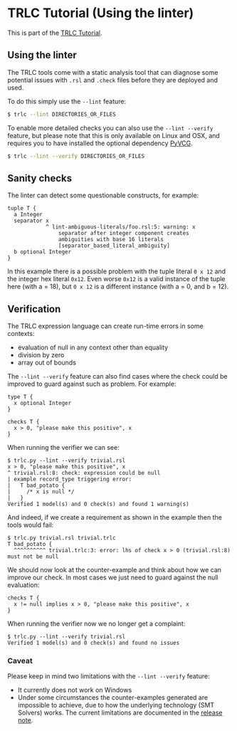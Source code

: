 # TRLC Tutorial (Using the linter)

This is part of the [TRLC Tutorial](TUTORIAL.md).

## Using the linter

The TRLC tools come with a static analysis tool that can diagnose some
potential issues with `.rsl` and `.check` files before they are
deployed and used.

To do this simply use the `--lint` feature:

```bash
$ trlc --lint DIRECTORIES_OR_FILES
```
To enable more detailed checks you can also use the `--lint --verify`
feature, but please note that this is only available on Linux and OSX,
and requires you to have installed the optional dependency
[PyVCG](https://pypi.org/project/PyVCG).

```bash
$ trlc --lint --verify DIRECTORIES_OR_FILES
```

## Sanity checks

The linter can detect some questionable constructs, for example:

```
tuple T {
  a Integer
  separator x
            ^ lint-ambiguous-literals/foo.rsl:5: warning: x
			    separator after integer component creates
				ambiguities with base 16 literals
				[separator_based_literal_ambiguity]
  b optional Integer
}
```

In this example there is a possible problem with the tuple literal `0
x 12` and the integer hex literal `0x12`. Even worse `0x12` is a valid
instance of the tuple here (with a = 18), but `0 x 12` is a different
instance (with a = 0, and b = 12).

## Verification

The TRLC expression language can create run-time errors in some
contexts:

* evaluation of null in any context other than equality
* division by zero
* array out of bounds

The `--lint --verify` feature can also find cases where the check
could be improved to guard against such as problem. For example:

```trlc
type T {
  x optional Integer
}

checks T {
  x > 0, "please make this positive", x
}
```

When running the verifier we can see:

```plain
$ trlc.py --lint --verify trivial.rsl
x > 0, "please make this positive", x
^ trivial.rsl:8: check: expression could be null
| example record_type triggering error:
|   T bad_potato {
|     /* x is null */
|   }
Verified 1 model(s) and 0 check(s) and found 1 warning(s)
```

And indeed, if we create a requirement as shown in the example then
the tools would fail:

```plain
$ trlc.py trivial.rsl trivial.trlc
T bad_potato {
  ^^^^^^^^^^ trivial.trlc:3: error: lhs of check x > 0 (trivial.rsl:8) must not be null
```

We should now look at the counter-example and think about how we can
improve our check. In most cases we just need to guard against the
null evaluation:

```trlc
checks T {
  x != null implies x > 0, "please make this positive", x
}
```

When running the verifier now we no longer get a complaint:

```plain
$ trlc.py --lint --verify trivial.rsl
Verified 1 model(s) and 0 check(s) and found no issues
```

### Caveat

Please keep in mind two limitations with the `--lint --verify`
feature:

* It currently does not work on Windows
* Under some circumstances the counter-examples generated are
  impossible to achieve, due to how the underlying technology (SMT
  Solvers) works. The current limitations are documented in the
  [release note](CHANGELOG.md).
